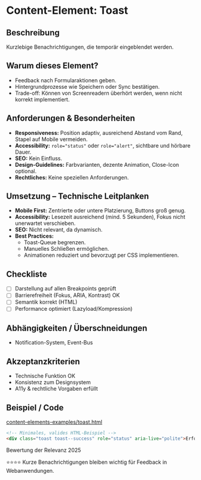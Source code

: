 # Content-Element: Toast

## Beschreibung
Kurzlebige Benachrichtigungen, die temporär eingeblendet werden.

## Warum dieses Element?
- Feedback nach Formularaktionen geben.
- Hintergrundprozesse wie Speichern oder Sync bestätigen.
- Trade-off: Können von Screenreadern überhört werden, wenn nicht korrekt implementiert.

## Anforderungen & Besonderheiten
- **Responsiveness:** Position adaptiv, ausreichend Abstand vom Rand, Stapel auf Mobile vermeiden.
- **Accessibility:** `role="status"` oder `role="alert"`, sichtbare und hörbare Dauer.
- **SEO:** Kein Einfluss.
- **Design-Guidelines:** Farbvarianten, dezente Animation, Close-Icon optional.
- **Rechtliches:** Keine speziellen Anforderungen.

## Umsetzung – Technische Leitplanken
- **Mobile First:** Zentrierte oder untere Platzierung, Buttons groß genug.
- **Accessibility:** Lesezeit ausreichend (mind. 5 Sekunden), Fokus nicht unerwartet verschieben.
- **SEO:** Nicht relevant, da dynamisch.
- **Best Practices:**
  - Toast-Queue begrenzen.
  - Manuelles Schließen ermöglichen.
  - Animationen reduziert und bevorzugt per CSS implementieren.

## Checkliste
- [ ] Darstellung auf allen Breakpoints geprüft
- [ ] Barrierefreiheit (Fokus, ARIA, Kontrast) OK
- [ ] Semantik korrekt (HTML)
- [ ] Performance optimiert (Lazyload/Kompression)

## Abhängigkeiten / Überschneidungen
- Notification-System, Event-Bus

## Akzeptanzkriterien
- Technische Funktion OK
- Konsistenz zum Designsystem
- A11y & rechtliche Vorgaben erfüllt

## Beispiel / Code
[content-elements-examples/toast.html](../content-elements-examples/toast.html)

```html
<!-- Minimales, valides HTML-Beispiel -->
<div class="toast toast--success" role="status" aria-live="polite">Erfolg gespeichert.</div>
```

Bewertung der Relevanz 2025

⭐⭐⭐⭐ Kurze Benachrichtigungen bleiben wichtig für Feedback in Webanwendungen.
